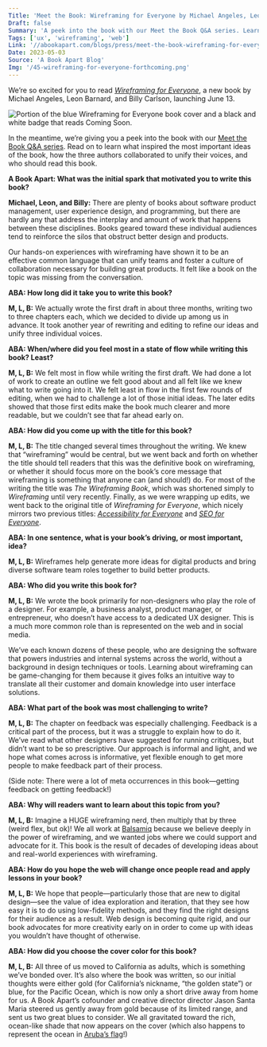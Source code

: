 ```yaml
---
Title: 'Meet the Book: Wireframing for Everyone by Michael Angeles, Leon Barnard, and Billy Carlson'
Draft: false
Summary: 'A peek into the book with our Meet the Book Q&A series. Learn what inspired the most important ideas of the book, how the three authors collaborated, and who should read this book.'
Tags: ['ux', 'wireframing', 'web']
Link: '//abookapart.com/blogs/press/meet-the-book-wireframing-for-everyone-by-michael-angeles-leon-barnard-and-billy-carlson'
Date: 2023-05-03
Source: 'A Book Apart Blog'
Img: '/45-wireframing-for-everyone-forthcoming.png'
---
```


We’re so excited for you to read [_Wireframing for Everyone_](/products/wireframing-for-everyone), a new book by Michael Angeles, Leon Barnard, and Billy Carlson, launching June 13.

![Portion of the blue Wireframing for Everyone book cover and a black and white badge that reads Coming Soon.](https://abookapart.com/cdn/shop/t/4/assets/45-wireframing-for-everyone-forthcoming_480x480.png)

In the meantime, we’re giving you a peek into the book with our [Meet the Book Q&A series](tagged/meet-the-book.html). Read on to learn what inspired the most important ideas of the book, how the three authors collaborated to unify their voices, and who should read this book.

**A Book Apart: What was the initial spark that motivated you to write this book?**

**Michael, Leon, and Billy:** There are plenty of books about software product management, user experience design, and programming, but there are hardly any that address the interplay and amount of work that happens between these disciplines. Books geared toward these individual audiences tend to reinforce the silos that obstruct better design and products.

Our hands-on experiences with wireframing have shown it to be an effective common language that can unify teams and foster a culture of collaboration necessary for building great products. It felt like a book on the topic was missing from the conversation.

**ABA: How long did it take you to write this book?**

**M, L, B:** We actually wrote the first draft in about three months, writing two to three chapters each, which we decided to divide up among us in advance. It took another year of rewriting and editing to refine our ideas and unify three individual voices.

**ABA: When/where did you feel most in a state of flow while writing this book? Least?**

**M, L, B:** We felt most in flow while writing the first draft. We had done a lot of work to create an outline we felt good about and all felt like we knew what to write going into it. We felt least in flow in the first few rounds of editing, when we had to challenge a lot of those initial ideas. The later edits showed that those first edits make the book much clearer and more readable, but we couldn’t see that far ahead early on.

**ABA: How did you come up with the title for this book?**

**M, L, B:** The title changed several times throughout the writing. We knew that “wireframing” would be central, but we went back and forth on whether the title should tell readers that this was the definitive book on wireframing, or whether it should focus more on the book’s core message that wireframing is something that anyone can (and should!) do. For most of the writing the title was _The Wireframing Book_, which was shortened simply to _Wireframing_ until very recently. Finally, as we were wrapping up edits, we went back to the original title of _Wireframing for Everyone_, which nicely mirrors two previous titles: [_Accessibility for Everyone_](/products/accessibility-for-everyone) and [_SEO for Everyone_](/products/seo-for-everyone).

**ABA: In one sentence, what is your book’s driving, or most important, idea?**

**M, L, B:** Wireframes help generate more ideas for digital products and bring diverse software team roles together to build better products.

**ABA: Who did you write this book for?**

**M, L, B:** We wrote the book primarily for non-designers who play the role of a designer. For example, a business analyst, product manager, or entrepreneur, who doesn’t have access to a dedicated UX designer. This is a much more common role than is represented on the web and in social media.

We’ve each known dozens of these people, who are designing the software that powers industries and internal systems across the world, without a background in design techniques or tools. Learning about wireframing can be game-changing for them because it gives folks an intuitive way to translate all their customer and domain knowledge into user interface solutions.

**ABA: What part of the book was most challenging to write?**

**M, L, B:** The chapter on feedback was especially challenging. Feedback is a critical part of the process, but it was a struggle to explain how to do it. We’ve read what other designers have suggested for running critiques, but didn’t want to be so prescriptive. Our approach is informal and light, and we hope what comes across is informative, yet flexible enough to get more people to make feedback part of their process.

(Side note: There were a lot of meta occurrences in this book—getting feedback on getting feedback!)

**ABA: Why will readers want to learn about this topic from you?**

**M, L, B:** Imagine a HUGE wireframing nerd, then multiply that by three (weird flex, but ok)! We all work at [Balsamiq](https://balsamiq.com/) because we believe deeply in the power of wireframing, and we wanted jobs where we could support and advocate for it. This book is the result of decades of developing ideas about and real-world experiences with wireframing.

**ABA: How do you hope the web will change once people read and apply lessons in your book?**

**M, L, B:** We hope that people—particularly those that are new to digital design—see the value of idea exploration and iteration, that they see how easy it is to do using low-fidelity methods, and they find the right designs for their audience as a result. Web design is becoming quite rigid, and our book advocates for more creativity early on in order to come up with ideas you wouldn’t have thought of otherwise.

**ABA: How did you choose the cover color for this book?**

**M, L, B:** All three of us moved to California as adults, which is something we’ve bonded over. It’s also where the book was written, so our initial thoughts were either gold (for California’s nickname, “the golden state”) or blue, for the Pacific Ocean, which is now only a short drive away from home for us. A Book Apart’s cofounder and creative director director Jason Santa Maria steered us gently away from gold because of its limited range, and sent us two great blues to consider. We all gravitated toward the rich, ocean-like shade that now appears on the cover (which also happens to represent the ocean in [Aruba’s flag](https://en.wikipedia.org/wiki/Flag_of_Aruba)!)
